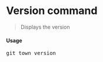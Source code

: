 <h1 textrun="command-heading">Version command</h1>

<blockquote textrun="command-summary">
Displays the version
</blockquote>

#### Usage

<pre textrun="command-usage">
git town version
</pre>


